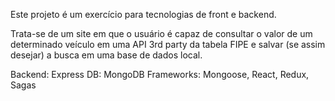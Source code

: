 Este projeto é um exercício para tecnologias de front e backend.

Trata-se de um site em que o usuário é capaz de consultar o valor de um determinado veículo em uma API 3rd party da tabela FIPE e salvar (se assim desejar) a busca em uma base de dados local.

Backend: Express
DB: MongoDB
Frameworks: Mongoose, React, Redux, Sagas

